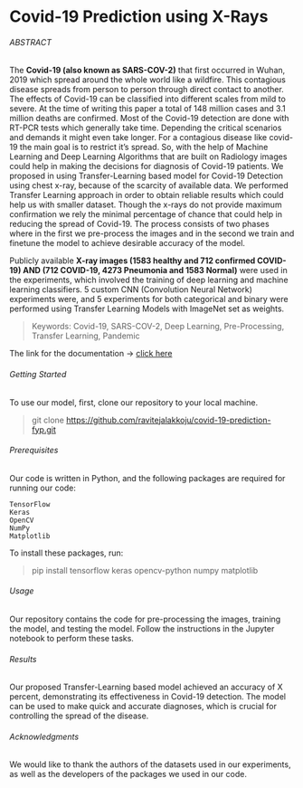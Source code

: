 # Covid-19 Prediction using X-Rays

###### ABSTRACT
The **Covid-19 (also known as SARS-COV-2)** that first occurred in Wuhan, 2019 which spread around the whole world like a wildfire. This contagious disease spreads from person to person through direct contact to another. The effects of Covid-19 can be classified into different scales from mild to severe. At the time of writing this paper a total of 148 million cases and 3.1 million deaths are confirmed. Most of the Covid-19 detection are done with RT-PCR tests which generally take time. Depending the critical scenarios and demands it might even take longer. For a contagious disease like covid-19 the main goal is to restrict it’s spread. So, with the help of Machine Learning and Deep Learning Algorithms that are built on Radiology images could help in making the decisions for diagnosis of Covid-19 patients. We proposed in using Transfer-Learning based model for Covid-19 Detection using chest x-ray, because of the scarcity of available data. We performed Transfer Learning approach in order to obtain reliable results which could help us with smaller dataset. Though the x-rays do not provide maximum confirmation we rely the minimal percentage of chance that could help in reducing the spread of Covid-19. The process consists of two phases where in the first we pre-process the images and in the second we train and finetune the model to achieve desirable accuracy of the model.

Publicly available **X-ray images (1583 healthy and 712 confirmed COVID-19) AND (712 COVID-19, 4273 Pneumonia and 1583 Normal)** were used in the experiments, which involved the training of deep learning and machine learning classifiers. 5 custom CNN (Convolution Neural Network) experiments were, and 5 experiments for both categorical and binary were performed using Transfer Learning Models with ImageNet set as weights.

> Keywords: Covid-19, SARS-COV-2, Deep Learning, Pre-Processing, Transfer Learning, Pandemic

The link for the documentation -> [click here](https://drive.google.com/file/d/1IftheSnUZDSqjPzqzxi2SbK6JBuHV-6p/view)

###### Getting Started
To use our model, first, clone our repository to your local machine.

> git clone https://github.com/ravitejalakkoju/covid-19-prediction-fyp.git

###### Prerequisites
Our code is written in Python, and the following packages are required for running our code:

```
TensorFlow
Keras
OpenCV
NumPy
Matplotlib
```

To install these packages, run:

> pip install tensorflow keras opencv-python numpy matplotlib

###### Usage
Our repository contains the code for pre-processing the images, training the model, and testing the model. Follow the instructions in the Jupyter notebook to perform these tasks.

###### Results
Our proposed Transfer-Learning based model achieved an accuracy of X percent, demonstrating its effectiveness in Covid-19 detection. The model can be used to make quick and accurate diagnoses, which is crucial for controlling the spread of the disease.

###### Acknowledgments
We would like to thank the authors of the datasets used in our experiments, as well as the developers of the packages we used in our code.
